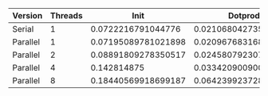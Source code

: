 | Version  | Threads |         Init        |       Dotprod        |         User         |         Sys          |       Elapsed       |      Speedup       |     Efficiency     |
|----------|---------|---------------------|----------------------|----------------------|----------------------|---------------------|--------------------|--------------------|
|  Serial  |    1    |  0.0722216791044776 | 0.021068042735042737 | 0.04575471698113207  | 0.054546296296296294 |  0.1002296296296296 |        1.0         |        1.0         |
| Parallel |    1    | 0.07195089781021898 | 0.020967683168316834 | 0.04565656565656565  |       0.05438        |         0.1         | 1.002296296296296  | 1.002296296296296  |
| Parallel |    2    | 0.08891809278350517 | 0.02458079230769231  | 0.062362745098039234 | 0.06913131313131313  | 0.06678832116788322 | 1.500705929973689  | 0.7503529649868445 |
| Parallel |    4    |     0.142814875     |  0.0334209009009009  | 0.12633644859813084  | 0.09966981132075473  | 0.05766666666666667 | 1.7380860629415535 | 0.4345215157353884 |
| Parallel |    8    | 0.18440569918699187 | 0.06423992372881356  |  0.2244824561403509  | 0.13904081632653062  | 0.04730708661417323 |  2.1187022241949   | 0.2648377780243625 |